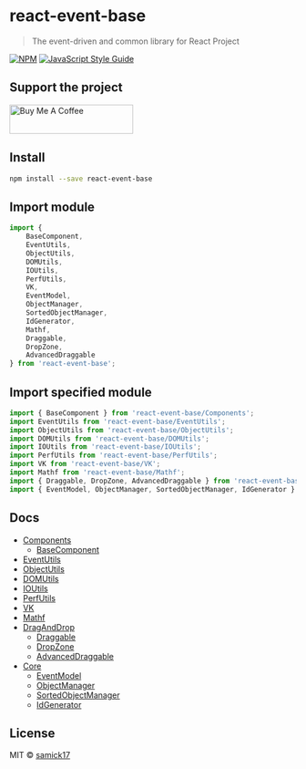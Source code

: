 # react-event-base

> The event-driven and common library for React Project

[![NPM](https://img.shields.io/npm/v/reacted.svg)](https://www.npmjs.com/package/reacted) [![JavaScript Style Guide](https://img.shields.io/badge/code_style-standard-brightgreen.svg)](https://standardjs.com)

## Support the project

<a href="https://www.buymeacoffee.com/samick" target="_blank"><img src="https://cdn.buymeacoffee.com/buttons/lato-blue.png" alt="Buy Me A Coffee" style="height: 51px !important;width: 217px !important;" ></a>

## Install

```bash
npm install --save react-event-base
```

## Import module

```js
import {
	BaseComponent,
	EventUtils,
	ObjectUtils,
	DOMUtils,
	IOUtils,
	PerfUtils,
	VK,
	EventModel,
	ObjectManager,
	SortedObjectManager,
	IdGenerator,
	Mathf,
	Draggable,
	DropZone,
	AdvancedDraggable
} from 'react-event-base';
```

## Import specified module

```js
import { BaseComponent } from 'react-event-base/Components';
import EventUtils from 'react-event-base/EventUtils';
import ObjectUtils from 'react-event-base/ObjectUtils';
import DOMUtils from 'react-event-base/DOMUtils';
import IOUtils from 'react-event-base/IOUtils';
import PerfUtils from 'react-event-base/PerfUtils';
import VK from 'react-event-base/VK';
import Mathf from 'react-event-base/Mathf';
import { Draggable, DropZone, AdvancedDraggable } from 'react-event-base/DragAndDrop';
import { EventModel, ObjectManager, SortedObjectManager, IdGenerator } from 'react-event-base/Core';
```

## Docs

 - [Components](./docs/Components.md)
   - [BaseComponent](./docs/Components/BaseComponent.md)
 - [EventUtils](./docs/EventUtils.md)
 - [ObjectUtils](./docs/ObjectUtils.md)
 - [DOMUtils](./docs/DOMUtils.md)
 - [IOUtils](./docs/IOUtils.md)
 - [PerfUtils](./docs/PerfUtils.md)
 - [VK](./docs/VK.md)
 - [Mathf](./docs/Mathf.md)
 - [DragAndDrop](./docs/DragAndDrop.md)
   - [Draggable](./docs/DragAndDrop/Draggable.md)
   - [DropZone](./docs/DragAndDrop/DropZone.md)
   - [AdvancedDraggable](./docs/DragAndDrop/AdvancedDraggable.md)
 - [Core](./docs/Core.md)
 	- [EventModel](./docs/Core/EventModel.md)
 	- [ObjectManager](./docs/Core/ObjectManager.md)
 	- [SortedObjectManager](./docs/Core/SortedObjectManager.md)
 	- [IdGenerator](./docs/Core/IdGenerator.md)

## License

MIT © [samick17](https://github.com/samick17)
